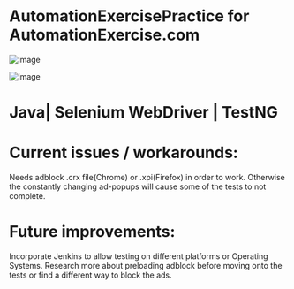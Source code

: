# AutomationExercisePractice for AutomationExercise.com

![image](https://github.com/kstodu2/AutomationExercisePractice/assets/83611423/b680e12b-74b2-432c-b31b-1fdc4694589a)


![image](https://github.com/kstodu2/AutomationExercisePractice/assets/83611423/2f92e758-8c14-4ce9-8022-cb25ca3450c1)


# Java| Selenium WebDriver | TestNG

# Current issues / workarounds:
Needs adblock .crx file(Chrome) or .xpi(Firefox) in order to work. 
Otherwise the constantly changing ad-popups will cause some of the tests to not complete. 

# Future improvements:
Incorporate Jenkins to allow testing on different platforms or Operating Systems.
Research more about preloading adblock before moving onto the tests or find a different way to block the ads.
